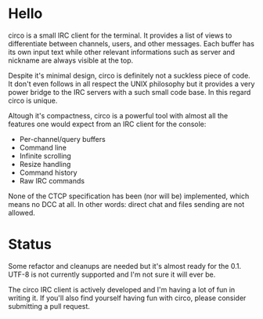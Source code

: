 Hello
=====
circo is a small IRC client for the terminal. It provides a list of views to
differentiate between channels, users, and other messages. Each buffer has its
own input text while other relevant informations such as server and nickname
are always visible at the top.

Despite it's minimal design, circo is definitely not a suckless piece of code.
It don't even follows in all respect the UNIX philosophy but it provides a very
power bridge to the IRC servers with a such small code base. In this regard
circo is unique.

Altough it's compactness, circo is a powerful tool with almost all the features
one would expect from an IRC client for the console:

- Per-channel/query buffers
- Command line
- Infinite scrolling
- Resize handling
- Command history
- Raw IRC commands

None of the CTCP specification has been (nor will be) implemented, which means
no DCC at all. In other words: direct chat and files sending are not allowed.

Status
======
Some refactor and cleanups are needed but it's almost ready for the 0.1. UTF-8
is not currently supported and I'm not sure it will ever be.

The circo IRC client is actively developed and I'm having a lot of fun in
writing it. If you'll also find yourself having fun with circo, please consider
submitting a pull request.

